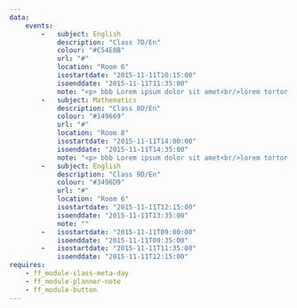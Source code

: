 ```yaml
---
data:
    events:
        -   subject: English
            description: "Class 7D/En"
            colour: "#C54E8B"
            url: "#"
            location: "Room 6"
            isostartdate: "2015-11-11T10:15:00"
            isoenddate: "2015-11-11T11:35:00"
            note: "<p> bbb Lorem ipsum dolor sit amet<br/>lorem tortor consectetur metus</p>"
        -   subject: Mathematics
            description: "Class 8D/En"
            colour: "#149669"
            url: "#"
            location: "Room 8"
            isostartdate: "2015-11-11T14:00:00"
            isoenddate: "2015-11-11T14:35:00"
            note: "<p> bbb Lorem ipsum dolor sit amet<br/>lorem tortor consectetur metus</p><ul><li>Some list text</li><li>And more list text</li></ul>"
        -   subject: English
            description: "Class 9D/En"
            colour: "#3496D9"
            url: "#"
            location: "Room 6"
            isostartdate: "2015-11-11T12:15:00"
            isoenddate: "2015-11-11T13:35:00"
            note: ""
        -   isostartdate: "2015-11-11T09:00:00"
            isoenddate: "2015-11-11T09:35:00"
        -   isostartdate: "2015-11-11T11:35:00"
            isoenddate: "2015-11-11T12:15:00"
requires: 
    - ff_module-class-meta-day
    - ff_module-planner-note
    - ff_module-button
---
```

